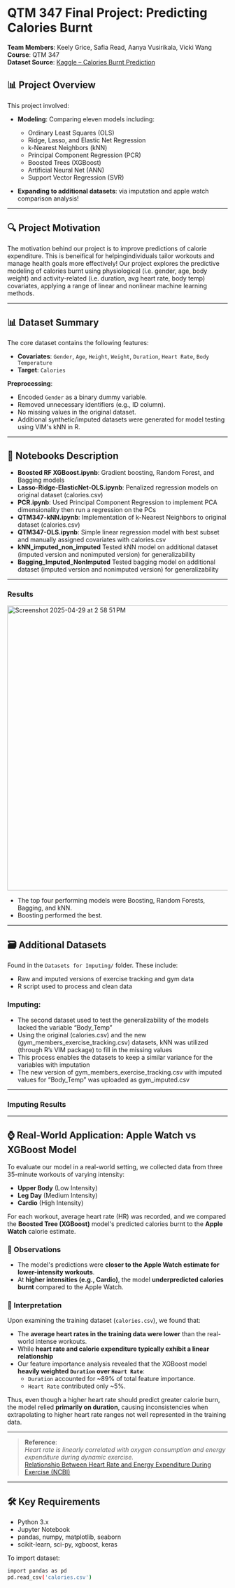 
# QTM 347 Final Project: Predicting Calories Burnt

**Team Members**: Keely Grice, Safia Read, Aanya Vusirikala, Vicki Wang  
**Course**: QTM 347  
**Dataset Source**: [Kaggle – Calories Burnt Prediction](https://www.kaggle.com/datasets/ruchikakumbhar/calories-burnt-prediction)



## 📊 Project Overview

This project involved:
- **Modeling**: Comparing eleven models including:
  - Ordinary Least Squares (OLS)
  - Ridge, Lasso, and Elastic Net Regression
  - k-Nearest Neighbors (kNN)
  - Principal Component Regression (PCR)
  - Boosted Trees (XGBoost)
  - Artificial Neural Net (ANN)
  - Support Vector Regression (SVR)
 
- **Expanding to additional datasets**: via imputation and apple watch comparison analysis!

---


## 🔍 Project Motivation

The motivation behind our project is to improve predictions of calorie expenditure. This is beneifical for helpingindividuals tailor workouts and manage health goals more effectively! Our project explores the predictive modeling of calories burnt using physiological (i.e. gender, age, body weight) and activity-related (i.e. duration, avg heart rate, body temp) covariates, applying a range of linear and nonlinear machine learning methods.

---

## 📊 Dataset Summary

The core dataset contains the following features:
- **Covariates**: `Gender`, `Age`, `Height`, `Weight`, `Duration`, `Heart Rate`, `Body Temperature`
- **Target**: `Calories`

**Preprocessing**:
- Encoded `Gender` as a binary dummy variable.
- Removed unnecessary identifiers (e.g., ID column).
- No missing values in the original dataset.
- Additional synthetic/imputed datasets were generated for model testing using VIM's kNN in R.

---

## 📂 Notebooks Description

- **Boosted RF XGBoost.ipynb**: Gradient boosting, Random Forest, and Bagging models
- **Lasso-Ridge-ElasticNet-OLS.ipynb**: Penalized regression models on original dataset (calories.csv)
- **PCR.ipynb**: Used Principal Component Regression to implement PCA dimensionality then run a regression on the PCs
- **QTM347-kNN.ipynb**:  Implementation of k-Nearest Neighbors to original dataset (calories.csv)
- **QTM347-OLS.ipynb**:  Simple linear regression model with best subset and manually assigned covariates with calories.csv
- **kNN_imputed_non_imputed** Tested kNN model on additional dataset (imputed version and nonimputed version) for generalizability
- **Bagging_Imputed_NonImputed** Tested bagging model on additional dataset (imputed version and nonimputed version) for generalizability

---
### Results

<img width="650" alt="Screenshot 2025-04-29 at 2 58 51 PM" src="https://github.com/user-attachments/assets/3ef6af59-29cf-422a-a458-d578b71da86d" />

- The top four performing models were Boosting, Random Forests, Bagging, and kNN.
- Boosting performed the best.
---

## 🗃️ Additional Datasets

Found in the `Datasets for Imputing/` folder. These include:
- Raw and imputed versions of exercise tracking and gym data
- R script used to process and clean data

### Imputing: 
- The second dataset used to test the generalizability of the models lacked the variable “Body_Temp”
- Using the original (calories.csv) and the new (gym_members_exercise_tracking.csv) datasets, kNN was utilized (through R’s VIM package) to fill in the missing values
- This process enables the datasets to keep a similar variance for the variables with imputation
- The new version of gym_members_exercise_tracking.csv with imputed values for “Body_Temp” was uploaded as gym_imputed.csv

---
### Imputing Results

---
## ⌚ Real-World Application: Apple Watch vs XGBoost Model

To evaluate our model in a real-world setting, we collected data from three 35-minute workouts of varying intensity:

- **Upper Body** (Low Intensity)
- **Leg Day** (Medium Intensity)
- **Cardio** (High Intensity)

For each workout, average heart rate (HR) was recorded, and we compared the **Boosted Tree (XGBoost)** model's predicted calories burnt to the **Apple Watch** calorie estimate.

### 🔎 Observations

- The model's predictions were **closer to the Apple Watch estimate for lower-intensity workouts**.
- At **higher intensities (e.g., Cardio)**, the model **underpredicted calories burnt** compared to the Apple Watch.

### 🧠 Interpretation

Upon examining the training dataset (`calories.csv`), we found that:
- The **average heart rates in the training data were lower** than the real-world intense workouts.
- While **heart rate and calorie expenditure typically exhibit a linear relationship** 
- Our feature importance analysis revealed that the XGBoost model **heavily weighted `Duration` over `Heart Rate`**:
  - `Duration` accounted for ~89% of total feature importance.
  - `Heart Rate` contributed only ~5%.

Thus, even though a higher heart rate should predict greater calorie burn, the model relied **primarily on duration**, causing inconsistencies when extrapolating to higher heart rate ranges not well represented in the training data.

---

> **Reference**:  
> *Heart rate is linearly correlated with oxygen consumption and energy expenditure during dynamic exercise.*  
> [Relationship Between Heart Rate and Energy Expenditure During Exercise (NCBI)](https://pubmed.ncbi.nlm.nih.gov/10551338/)


---

## 🛠️ Key Requirements

- Python 3.x
- Jupyter Notebook
- pandas, numpy, matplotlib, seaborn
- scikit-learn, sci-py, xgboost, keras

To import dataset:
```bash
import pandas as pd
pd.read_csv('calories.csv')
